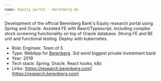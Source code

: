 ```yaml
---
name: Equity portal - Berenberg.de
---
```

Development of the official Berenberg Bank's Equity research portal using Spring and Oracle. Assisted FE with React/Typescript, including complex stock screening functionality on top of Oracle database. Strong FE and BE unit and functional testing. Deploy with kubernetes.

 * Role:  Engineer. Team of 5
 * Type: WebApp for [Berenberg](https://www.berenberg.de/en/). 3rd word biggest private investment bank
 * Year: 2019
 * Tech stack: Spring, Oracle, React hooks, k8s
 * Links: [https://research.berenberg.com](https://research.berenberg.com)